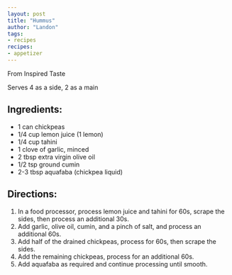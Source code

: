 ```yaml
---
layout: post
title: "Hummus"
author: "Landon"
tags:
- recipes
recipes:
- appetizer
---
```


From Inspired Taste

Serves 4 as a side, 2 as a main

## Ingredients:
- 1 can chickpeas
- 1/4 cup lemon juice (1 lemon)
- 1/4 cup tahini
- 1 clove of garlic, minced
- 2 tbsp extra virgin olive oil
- 1/2 tsp ground cumin
- 2-3 tbsp aquafaba (chickpea liquid)

## Directions:
1. In a food processor, process lemon juice and tahini for 60s, scrape the sides, then process an additional 30s.
2. Add garlic, olive oil, cumin, and a pinch of salt, and process an additional 60s.
3. Add half of the drained chickpeas, process for 60s, then scrape the sides.
4. Add the remaining chickpeas, process for an additional 60s.
5. Add aquafaba as required and continue processing until smooth.
